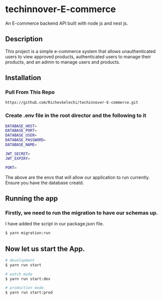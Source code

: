 # techinnover-E-commerce
An E-commerce backend API built with node js and nest js.

## Description

This project is a simple e-commerce system that allows unauthenticated users to view approved products, authenticated users to manage their products, and an admin to manage users and products.


## Installation

### Pull From This Repo

```bash
https://github.com/Richeskelechi/techinnover-E-commerce.git
```

### Create .env file in the root director and the following to it

```bash
DATABASE_HOST=
DATABASE_PORT=
DATABASE_USER=
DATABASE_PASSWORD=
DATABASE_NAME=

JWT_SECRET=
JWT_EXPIRY=

PORT=
```
The above are the envs that will allow our application to run currently. Ensure you have the database creatd.

## Running the app

### Firstly, we need to run the migration to have our schemas up. 
I have added the script in our package.json file.

```bash
$ yarn migration:run
```
## Now let us start the App.

```bash
# development
$ yarn run start

# watch mode
$ yarn run start:dev

# production mode
$ yarn run start:prod
```
